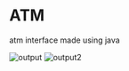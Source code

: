 # ATM
atm interface made using java 

![output](https://github.com/sheetal-81/ATM/assets/134307985/72723768-6181-4ea1-8f75-d6396418b454)
![output2](https://github.com/sheetal-81/ATM/assets/134307985/b3c700ca-93a2-4771-b41b-b3ddb51d3923)

